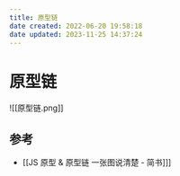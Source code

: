 ```yaml
---
title: 原型链
date created: 2022-06-20 19:58:18
date updated: 2023-11-25 14:37:24
---
```


# 原型链

![[原型链.png]]

## 参考

- [[JS 原型 & 原型链 一张图说清楚 - 简书]]]
